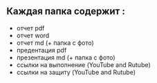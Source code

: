 ## Каждая папка содержит :
- отчет pdf
- отчет word 
- отчет md (+ папка с фото)
- предентация pdf
- презентация md (+ папка с фото)
- ссылки на выполнение (YouTube and Rutube)
- ссылки на защиту (YouTube and Rutube)
